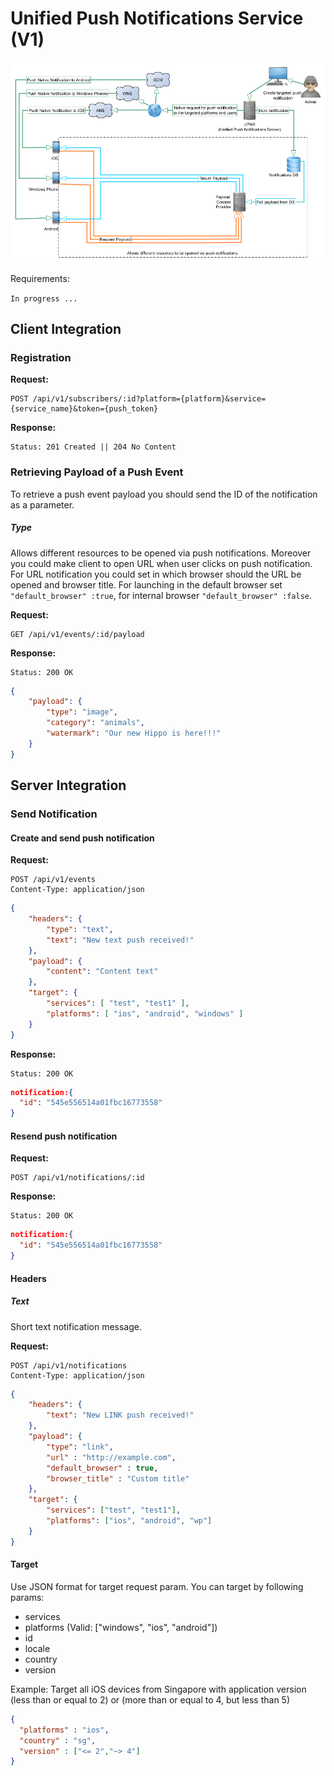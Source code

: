 # Unified Push Notifications Service (V1)

![Alt Architecture](/docs/platform/architecture.png)

Requirements:

`In progress ...`

## Client Integration

### Registration

**Request:**
```httph
POST /api/v1/subscribers/:id?platform={platform}&service={service_name}&token={push_token}
```

**Response:**
```httph
Status: 201 Created || 204 No Content
```

### Retrieving Payload of a Push Event

To retrieve a push event payload you should send the ID of the notification as a parameter.

##### Type
Allows different resources to be opened via push notifications. Moreover you could make client to open URL when user clicks on push notification. For URL notification you could set in which browser should the URL be opened and browser title. For launching in the default browser set `"default_browser" :true`, for internal browser `"default_browser" :false`.  

**Request:**
```httph
GET /api/v1/events/:id/payload
```

**Response:**
```httph
Status: 200 OK
```
```json
{
    "payload": {
		"type": "image",
        "category": "animals",
        "watermark": "Our new Hippo is here!!!"
    }
}
```

## Server Integration
### Send Notification

#### Create and send push notification
**Request:**
```httph
POST /api/v1/events
Content-Type: application/json
```
```json
{
    "headers": {
        "type": "text",
        "text": "New text push received!"        
    },
    "payload": {
		"content": "Content text"
    },
    "target": {
        "services": [ "test", "test1" ],
        "platforms": [ "ios", "android", "windows" ]
    }
}
```

**Response:**
```httph
Status: 200 OK
```
```json
notification:{
  "id": "545e556514a01fbc16773558"
}
```

#### Resend push notification
**Request:**
```httph
POST /api/v1/notifications/:id
```

**Response:**
```httph
Status: 200 OK
```
```json
notification:{
  "id": "545e556514a01fbc16773558"
}
```

#### Headers

##### Text 
Short text notification message.

**Request:**
```httph
POST /api/v1/notifications
Content-Type: application/json
```
```json
{
    "headers": {
        "text": "New LINK push received!"        
    },
    "payload": {
		"type": "link",
    	"url" : "http://example.com",
    	"default_browser" : true,
    	"browser_title" : "Custom title"
    },
    "target": {
    	"services": ["test", "test1"],
    	"platforms": ["ios", "android", "wp"]
    }
}
```

#### Target
Use JSON format for target request param. You can target by following params:

- services
- platforms (Valid: ["windows", "ios", "android"])
- id
- locale
- country
- version

Example:
Target all iOS devices from Singapore with application version (less than or equal to 2) or (more than or equal to 4, but less than 5)

```json
{
  "platforms" : "ios",
  "country" : "sg",
  "version" : ["<= 2","~> 4"]
}
```
